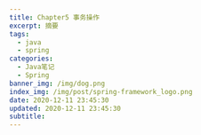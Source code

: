 ```yaml
---
title: Chapter5 事务操作
excerpt: 摘要
tags:
  - java
  - spring
categories:
  - Java笔记
  - Spring
banner_img: /img/dog.png
index_img: /img/post/spring-framework_logo.png
date: 2020-12-11 23:45:30
updated: 2020-12-11 23:45:30
subtitle:
---
```

